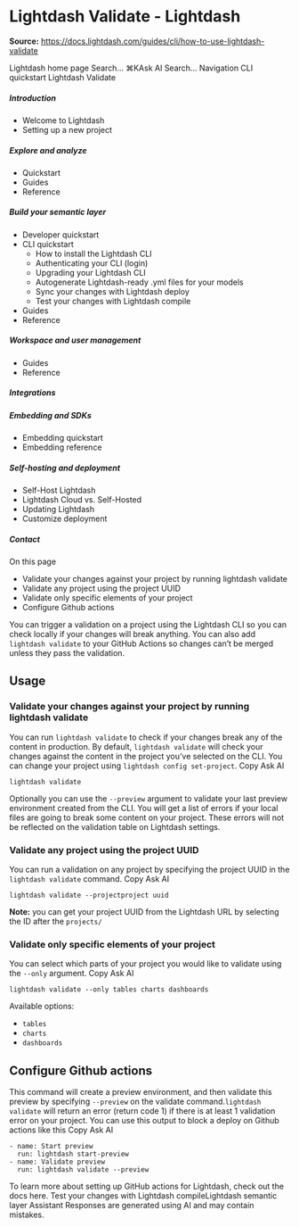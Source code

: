# Lightdash Validate - Lightdash

**Source:** https://docs.lightdash.com/guides/cli/how-to-use-lightdash-validate

Lightdash home page
Search...
⌘KAsk AI
Search...
Navigation
CLI quickstart
Lightdash Validate
##### Introduction
  * Welcome to Lightdash
  * Setting up a new project


##### Explore and analyze
  * Quickstart
  * Guides
  * Reference


##### Build your semantic layer
  * Developer quickstart
  * CLI quickstart
    * How to install the Lightdash CLI
    * Authenticating your CLI (login)
    * Upgrading your Lightdash CLI
    * Autogenerate Lightdash-ready .yml files for your models
    * Sync your changes with Lightdash deploy
    * Test your changes with Lightdash compile
  * Guides
  * Reference


##### Workspace and user management
  * Guides
  * Reference


##### Integrations


##### Embedding and SDKs
  * Embedding quickstart
  * Embedding reference


##### Self-hosting and deployment
  * Self-Host Lightdash
  * Lightdash Cloud vs. Self-Hosted
  * Updating Lightdash
  * Customize deployment


##### Contact


On this page
  * Validate your changes against your project by running lightdash validate
  * Validate any project using the project UUID
  * Validate only specific elements of your project
  * Configure Github actions


You can trigger a validation on a project using the Lightdash CLI so you can check locally if your changes will break anything. You can also add `lightdash validate` to your GitHub Actions so changes can’t be merged unless they pass the validation.
##  Usage
###  Validate your changes against your project by running lightdash validate
You can run `lightdash validate` to check if your changes break any of the content in production. By default, `lightdash validate` will check your changes against the content in the project you’ve selected on the CLI. You can change your project using `lightdash config set-project`.
Copy
Ask AI
```
lightdash validate

```

Optionally you can use the `--preview` argument to validate your last preview environment created from the CLI. You will get a list of errors if your local files are going to break some content on your project. These errors will not be reflected on the validation table on Lightdash settings.
###  Validate any project using the project UUID
You can run a validation on any project by specifying the project UUID in the `lightdash validate` command.
Copy
Ask AI
```
lightdash validate --projectproject uuid

```

**Note:** you can get your project UUID from the Lightdash URL by selecting the ID after the `projects/`
###  Validate only specific elements of your project
You can select which parts of your project you would like to validate using the `--only` argument.
Copy
Ask AI
```
lightdash validate --only tables charts dashboards

```

Available options:
  * `tables`
  * `charts`
  * `dashboards`


##  Configure Github actions
This command will create a preview environment, and then validate this preview by specifying `--preview` on the validate command.`lightdash validate` will return an error (return code 1) if there is at least 1 validation error on your project. You can use this output to block a deploy on Github actions like this
Copy
Ask AI
```
- name: Start preview
  run: lightdash start-preview
- name: Validate preview
  run: lightdash validate --preview

```

To learn more about setting up GitHub actions for Lightdash, check out the docs here.
Test your changes with Lightdash compileLightdash semantic layer
Assistant
Responses are generated using AI and may contain mistakes.


